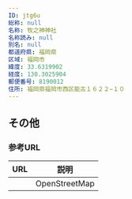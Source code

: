 ```yaml
---
ID: jtg6u
総称: null
名称: 牧之神神社
名称読み: null
別名: null
都道府県: 福岡県
区域: 福岡市
緯度: 33.6319902
経度: 130.3025904
郵便番号: 8190012
住所: 福岡県福岡市西区能古１６２２−１０
---
```


## その他

### 参考URL

| URL | 説明          |
| --- | ------------- |
|     | OpenStreetMap |
